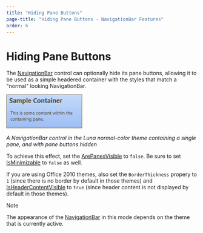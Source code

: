 ```yaml
---
title: "Hiding Pane Buttons"
page-title: "Hiding Pane Buttons - NavigationBar Features"
order: 6
---
```

# Hiding Pane Buttons

The [NavigationBar](xref:ActiproSoftware.Windows.Controls.Navigation.NavigationBar) control can optionally hide its pane buttons, allowing it to be used as a simple headered container with the styles that match a "normal" looking NavigationBar.

![Screenshot](../images/navigationbar-container.gif)

*A NavigationBar control in the Luna normal-color theme containing a single pane, and with pane buttons hidden*

To achieve this effect, set the [ArePanesVisible](xref:ActiproSoftware.Windows.Controls.Navigation.NavigationBar.ArePanesVisible) to `false`.  Be sure to set [IsMinimizable](xref:ActiproSoftware.Windows.Controls.Navigation.NavigationBar.IsMinimizable) to `false` as well.

If you are using Office 2010 themes, also set the `BorderThickness` propery to `1` (since there is no border by default in those themes) and [IsHeaderContentVisible](xref:ActiproSoftware.Windows.Controls.Navigation.NavigationBar.IsHeaderContentVisible) to `true` (since header content is not displayed by default in those themes).

> [!NOTE]
> The appearance of the [NavigationBar](xref:ActiproSoftware.Windows.Controls.Navigation.NavigationBar) in this mode depends on the theme that is currently active.
